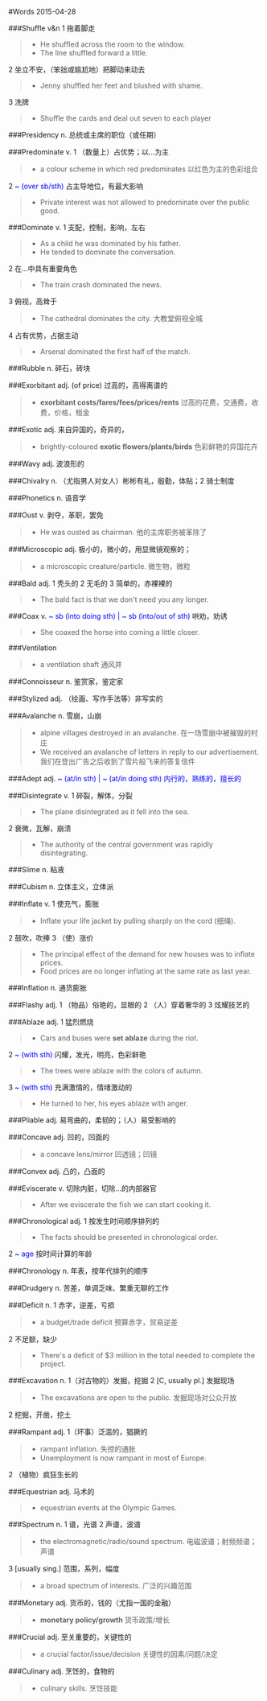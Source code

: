 #Words 2015-04-28

###Shuffle
v&n 1 拖着脚走
> * He shuffled across the room to the window.
> * The line shuffled forward a little.

2 坐立不安，（笨拙或尴尬地）把脚动来动去
> * Jenny shuffled her feet and blushed with shame.

3 洗牌
> * Shuffle the cards and deal out seven to each player

###Presidency
n. 总统或主席的职位（或任期）

###Predominate
v. 1 （数量上）占优势；以...为主
> * a colour scheme in which red predominates 以红色为主的色彩组合

2 <span style="color:blue"> ~ (over sb/sth) </span> 占主导地位，有最大影响
> * Private interest was not allowed to predominate over the public good.

###Dominate
v. 1 支配，控制，影响，左右
> * As a child he was dominated by his father.
> * He tended to dominate the conversation.

2 在...中具有重要角色
> * The train crash dominated the news.

3 俯视，高耸于
> * The cathedral dominates the city. 大教堂俯视全城

4 占有优势，占据主动
> * Arsenal dominated the first half of the match.

###Rubble
n. 碎石，砖块

###Exorbitant
adj. (of price) 过高的，高得离谱的
> * **exorbitant costs/fares/fees/prices/rents** 
过高的花费，交通费，收费，价格，租金

###Exotic
adj. 来自异国的，奇异的，
> * brightly-coloured **exotic flowers/plants/birds**
色彩鲜艳的异国花卉

###Wavy
adj. 波浪形的

###Chivalry
n. （尤指男人对女人）彬彬有礼，殷勤，体贴；2 骑士制度

###Phonetics
n. 语音学

###Oust
v. 剥夺，革职，罢免
> * He was ousted as chairman. 他的主席职务被革除了

###Microscopic
adj. 极小的，微小的，用显微镜观察的；
> * a microscopic creature/particle. 微生物，微粒

###Bald
adj. 1 秃头的 2 无毛的 3 简单的，赤裸裸的
> * The bald fact is that we don't need you any longer.

###Coax
v. <span style="color:blue"> ~ sb (into doing sth) | ~ sb (into/out of sth) </span>
哄劝，劝诱
> * She coaxed the horse into coming a little closer.

###Ventilation
> * a ventilation shaft 通风井

###Connoisseur
n. 鉴赏家，鉴定家

###Stylized
adj. （绘画、写作手法等）非写实的

###Avalanche
n. 雪崩，山崩
> * alpine villages destroyed in an avalanche.
在一场雪崩中被摧毁的村庄
> * We received an avalanche of letters in reply to our advertisement.
我们在登出广告之后收到了雪片般飞来的答复信件

###Adept
adj. <span style="color:blue"> ~ (at/in sth) | ~ (at/in doing sth) 内行的，熟练的，擅长的

###Disintegrate
v. 1 碎裂，解体，分裂
> * The plane disintegrated as it fell into the sea.

2 衰微，瓦解，崩溃
> * The authority of the central government was rapidly disintegrating.

###Slime
n. 粘液

###Cubism
n. 立体主义，立体派

###Inflate
v. 1 使充气，膨胀
> * Inflate your life jacket by pulling sharply on the cord (细绳).

2 鼓吹，吹捧
3 （使）涨价
> * The principal effect of the demand for new houses was to inflate prices.
> * Food prices are no longer inflating at the same rate as last year.

###Inflation
n. 通货膨胀

###Flashy
adj. 1 （物品）俗艳的，显眼的
2 （人）穿着奢华的
3 炫耀技艺的

###Ablaze
adj. 1 猛烈燃烧
> * Cars and buses were **set ablaze** during the riot.

2 <span style="color:blue"> ~ (with sth) </span> 闪耀，发光，明亮，色彩鲜艳
> * The trees were ablaze with the colors of autumn.

3 <span style="color:blue"> ~ (with sth) </span> 充满激情的，情绪激动的
> * He turned to her, his eyes ablaze with anger.

###Pliable
adj. 易弯曲的，柔韧的；（人）易受影响的

###Concave
adj. 凹的，凹面的
> * a concave lens/mirror 凹透镜；凹镜

###Convex
adj. 凸的，凸面的

###Eviscerate
v. 切除内脏，切除...的内部器官
> * After we eviscerate the fish we can start cooking it.

###Chronological
adj. 1 按发生时间顺序排列的
> * The facts should be presented in chronological order.

2 <span style="color:blue"> ~ age </span> 按时间计算的年龄

###Chronology
n. 年表，按年代排列的顺序

###Drudgery
n. 苦差，单调乏味、繁重无聊的工作

###Deficit
n. 1 赤字，逆差，亏损
> * a budget/trade deficit 预算赤字，贸易逆差

2 不足额，缺少
> * There's a deficit of $3 million in the total needed to complete the project.

###Excavation
n. 1（对古物的）发掘，挖掘
2 [C, usually pl.] 发掘现场
> * The excavations are open to the public. 发掘现场对公众开放

2 挖掘，开凿，挖土

###Rampant
adj. 1（坏事）泛滥的，猖獗的
> * rampant inflation. 失控的通胀
> * Unemployment is now rampant in most of Europe.

2 （植物）疯狂生长的

###Equestrian
adj. 马术的
> * equestrian events at the Olympic Games.

###Spectrum
n. 1 谱，光谱
2 声谱，波谱
> * the electromagnetic/radio/sound spectrum. 电磁波谱；射频频谱；声谱

3 [usually sing.] 范围，系列，幅度
> * a broad spectrum of interests. 广泛的兴趣范围

###Monetary
adj. 货币的，钱的（尤指一国的金融）
> * **monetary policy/growth** 货币政策/增长

###Crucial
adj. 至关重要的，关键性的
> * a crucial factor/issue/decision 关键性的因素/问题/决定

###Culinary
adj. 烹饪的，食物的
> * culinary skills. 烹饪技能

